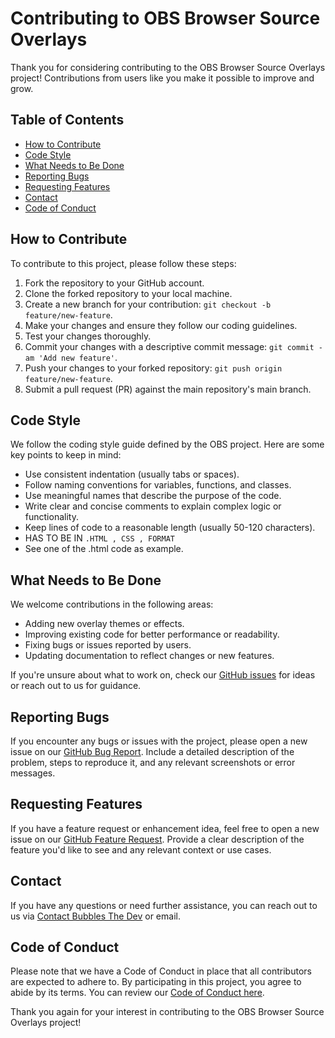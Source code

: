 # Contributing to OBS Browser Source Overlays

Thank you for considering contributing to the OBS Browser Source Overlays project! Contributions from users like you make it possible to improve and grow.

## Table of Contents
- [How to Contribute](#how-to-contribute)
- [Code Style](#code-style)
- [What Needs to Be Done](#what-needs-to-be-done)
- [Reporting Bugs](#reporting-bugs)
- [Requesting Features](#requesting-features)
- [Contact](#contact)
- [Code of Conduct](#code-of-conduct)

## How to Contribute
To contribute to this project, please follow these steps:

1. Fork the repository to your GitHub account.
2. Clone the forked repository to your local machine.
3. Create a new branch for your contribution: `git checkout -b feature/new-feature`.
4. Make your changes and ensure they follow our coding guidelines.
5. Test your changes thoroughly.
6. Commit your changes with a descriptive commit message: `git commit -am 'Add new feature'`.
7. Push your changes to your forked repository: `git push origin feature/new-feature`.
8. Submit a pull request (PR) against the main repository's main branch.

## Code Style
We follow the coding style guide defined by the OBS project. Here are some key points to keep in mind:

- Use consistent indentation (usually tabs or spaces).
- Follow naming conventions for variables, functions, and classes.
- Use meaningful names that describe the purpose of the code.
- Write clear and concise comments to explain complex logic or functionality.
- Keep lines of code to a reasonable length (usually 50-120 characters).
- HAS TO BE IN `.HTML , CSS , FORMAT`
- See one of the .html code as example.

## What Needs to Be Done
We welcome contributions in the following areas:

- Adding new overlay themes or effects.
- Improving existing code for better performance or readability.
- Fixing bugs or issues reported by users.
- Updating documentation to reflect changes or new features.

If you're unsure about what to work on, check our [GitHub issues](https://github.com/KernFerm/obs-browser-source-overlays/issues) for ideas or reach out to us for guidance.

## Reporting Bugs
If you encounter any bugs or issues with the project, please open a new issue on our [GitHub Bug Report](https://github.com/KernFerm/obs-browser-source-overlays/blob/main/.github/ISSUE_TEMPLATE/bug_report.md). Include a detailed description of the problem, steps to reproduce it, and any relevant screenshots or error messages.

## Requesting Features
If you have a feature request or enhancement idea, feel free to open a new issue on our [GitHub Feature Request](https://github.com/KernFerm/obs-browser-source-overlays/blob/main/.github/ISSUE_TEMPLATE/feature_request.md). Provide a clear description of the feature you'd like to see and any relevant context or use cases.

## Contact
If you have any questions or need further assistance, you can reach out to us via [Contact Bubbles The Dev](kernferm@gmail.com) or email.

## Code of Conduct
Please note that we have a Code of Conduct in place that all contributors are expected to adhere to. By participating in this project, you agree to abide by its terms. You can review our [Code of Conduct here](https://github.com/KernFerm/obs-browser-source-overlays/blob/main/CODE_OF_CONDUCT.md).

Thank you again for your interest in contributing to the OBS Browser Source Overlays project!
